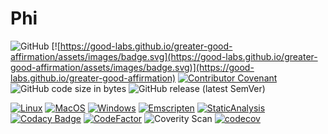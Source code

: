 # Phi

![GitHub](https://img.shields.io/github/license/AMS21/Phi)
[![https://good-labs.github.io/greater-good-affirmation/assets/images/badge.svg](https://good-labs.github.io/greater-good-affirmation/assets/images/badge.svg)](https://good-labs.github.io/greater-good-affirmation)
[![Contributor Covenant](https://img.shields.io/badge/Contributor%20Covenant-2.1-4baaaa.svg)](.github/CODE_OF_CONDUCT.md)
![GitHub code size in bytes](https://img.shields.io/github/languages/code-size/AMS21/Phi)
![GitHub release (latest SemVer)](https://img.shields.io/github/v/release/AMS21/Phi)

[![Linux](https://github.com/AMS21/Phi/actions/workflows/Linux.yml/badge.svg)](https://github.com/AMS21/Phi/actions/workflows/Linux.yml)
[![MacOS](https://github.com/AMS21/Phi/actions/workflows/MacOS.yml/badge.svg)](https://github.com/AMS21/Phi/actions/workflows/MacOS.yml)
[![Windows](https://github.com/AMS21/Phi/actions/workflows/Windows.yml/badge.svg)](https://github.com/AMS21/Phi/actions/workflows/Windows.yml)
[![Emscripten](https://github.com/AMS21/Phi/actions/workflows/Emscripten.yml/badge.svg)](https://github.com/AMS21/Phi/actions/workflows/Emscripten.yml)
[![StaticAnalysis](https://github.com/AMS21/Phi/actions/workflows/StaticAnalysis.yml/badge.svg)](https://github.com/AMS21/Phi/actions/workflows/StaticAnalysis.yml)
[![Codacy Badge](https://app.codacy.com/project/badge/Grade/39d38815e5db470b8577b02f58f35d3f)](https://www.codacy.com/gh/AMS21/Phi/dashboard?utm_source=github.com&amp;utm_medium=referral&amp;utm_content=AMS21/Phi&amp;utm_campaign=Badge_Grade)
[![CodeFactor](https://www.codefactor.io/repository/github/ams21/phi/badge)](https://www.codefactor.io/repository/github/ams21/phi)
![Coverity Scan](https://img.shields.io/coverity/scan/ams21-phi)
[![codecov](https://codecov.io/gh/AMS21/Phi/branch/develop/graph/badge.svg)](https://codecov.io/gh/AMS21/Phi)
